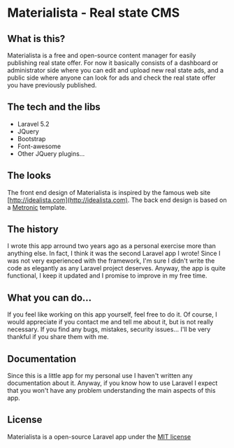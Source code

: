 # Materialista - Real state CMS

## What is this?

Materialista is a free and open-source content manager for easily publishing real state offer. For now it basically consists of a dashboard or administrator side where you can edit and upload new real state ads, and a public side where anyone can look for ads and check the real state offer you have previously published.

## The tech and the libs

* Laravel 5.2
* JQuery
* Bootstrap
* Font-awesome
* Other JQuery plugins...

## The looks

The front end design of Materialista is inspired by the famous web site [http://idealista.com](http://idealista.com). The back end design is based on a [Metronic](http://keenthemes.com/metronic-theme/) template.

## The history

I wrote this app arround two years ago as a personal exercise more than anything else. In fact, I think it was the second Laravel app I wrote! Since I was not very experienced with the framework, I'm sure I didn't write the code as elegantly as any Laravel project deserves. Anyway, the app is quite functional, I keep it updated and I promise to improve in my free time.

## What you can do...

If you feel like working on this app yourself, feel free to do it. Of course, I would appreciate if you contact me and tell me about it, but is not really necessary. If you find any bugs, mistakes, security issues... I'll be very thankful if you share them with me.    

## Documentation

Since this is a little app for my personal use I haven't written any documentation about it. Anyway, if you know how to use Laravel I expect that you won't have any problem understanding the main aspects of this app.

## License

Materialista is a open-source Laravel app under the [MIT license](http://opensource.org/licenses/MIT)

